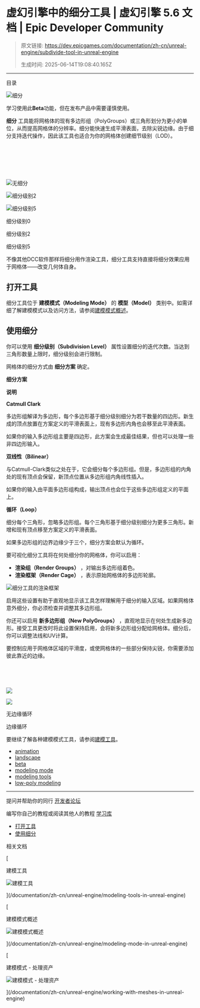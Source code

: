 # 虚幻引擎中的细分工具 | 虚幻引擎 5.6 文档 | Epic Developer Community

> 原文链接: https://dev.epicgames.com/documentation/zh-cn/unreal-engine/subdivide-tool-in-unreal-engine
> 
> 生成时间: 2025-06-14T19:08:40.165Z

---

目录

![细分](https://dev.epicgames.com/community/api/documentation/image/38201c61-a07a-4032-9107-15d761dd3066?resizing_type=fill&width=1920&height=335)

学习使用此**Beta**功能，但在发布产品中需要谨慎使用。

**细分** 工具能将网格体的现有多边形组（PolyGroups）或三角形划分为更小的单位，从而提高网格体的分辨率。细分能快速生成平滑表面，去除尖锐边缘。由于细分支持迭代操作，因此该工具也适合为你的网格体创建细节级别（LOD）。

 

 

 

![无细分](https://d1iv7db44yhgxn.cloudfront.net/documentation/images/f23846c5-bbdf-43b9-9f67-b00accb4e7cb/subdivsion-level-0.png)

![细分级别2](https://d1iv7db44yhgxn.cloudfront.net/documentation/images/65063a96-1800-4569-8160-c16cf24891bd/subdivsion-level-2.png)

![细分级别5](https://d1iv7db44yhgxn.cloudfront.net/documentation/images/a00a0664-46b7-49ed-a9e1-eec3428acdde/subdivsion-level-5.png)

细分级别0

细分级别2

细分级别5

不像其他DCC软件那样将细分用作渲染工具，细分工具支持直接将细分效果应用于网格体——改变几何体自身。

## 打开工具

细分工具位于 **建模模式（Modeling Mode）** 的 **模型（Model）** 类别中。如需详细了解建模模式以及访问方法，请参阅[建模模式概述](/documentation/zh-cn/unreal-engine/modeling-mode-in-unreal-engine)。

## 使用细分

你可以使用 **细分级别（Subdivision Level）** 属性设置细分的迭代次数。当达到三角形数量上限时，细分级别会进行限制。

网格体的细分方式由 **细分方案** 确定。

**细分方案**

**说明**

**Catmull Clark**

多边形组解译为多边形，每个多边形基于细分级别细分为若干数量的四边形。新生成的顶点放置在方案定义的平滑表面上，现有多边形内角也会移至此平滑表面。

如果你的输入多边形组主要是四边形，此方案会生成最佳结果，但也可以处理一些非四边形输入。

**双线性（Bilinear）**

与Catmull-Clark类似之处在于，它会细分每个多边形组。但是，多边形组的内角处的现有顶点会保留，新顶点位置从多边形组内角线性插入。

如果你的输入由平面多边形组构成，输出顶点也会位于这些多边形组定义的平面上。

**循环（Loop）**

细分每个三角形，忽略多边形组。每个三角形基于细分级别细分为更多三角形。新增和现有顶点移至方案定义的平滑表面。

如果多边形组的边界边缘少于三个，细分方案会默认为循环。

要可视化细分工具将在何处细分你的网格体，你可以启用：

-   **渲染组（Render Groups）** ，对输出多边形组着色。
-   **渲染框架（Render Cage）** ，表示原始网格体的多边形轮廓。

![细分工具的渲染框架](https://d1iv7db44yhgxn.cloudfront.net/documentation/images/9485198a-4139-4913-b90d-730b4dcd3a9a/subdiv-tool-render-cage.png)

启用这些设置有助于直观地显示该工具怎样理解用于细分的输入区域。如果网格体意外细分，你必须检查并调整其多边形组。

你还可以启用 **新多边形组（New PolyGroups）** ，直观地显示在何处生成新多边形。接受工具更改时将此设置保持启用，会将新多边形组分配给网格体。细分后，你可以调整法线和UV计算。

要控制应用于网格体区域的平滑度，或使网格体的一些部分保持尖锐，你需要添加彼此靠近的边缘。

 

 

![](https://d1iv7db44yhgxn.cloudfront.net/documentation/images/2e923747-0475-4fce-8075-edd2fcdf34c2/no-edge-loops.png)

![](https://d1iv7db44yhgxn.cloudfront.net/documentation/images/6173a97a-07a4-4fb0-9d2a-a7a665d47af0/edge-loops.png)

无边缘循环

边缘循环

要继续了解各种建模模式工具，请参阅[建模工具](/documentation/zh-cn/unreal-engine/modeling-tools-in-unreal-engine)。

-   [animation](https://dev.epicgames.com/community/search?query=animation)
-   [landscape](https://dev.epicgames.com/community/search?query=landscape)
-   [beta](https://dev.epicgames.com/community/search?query=beta)
-   [modeling mode](https://dev.epicgames.com/community/search?query=modeling%20mode)
-   [modeling tools](https://dev.epicgames.com/community/search?query=modeling%20tools)
-   [low-poly modeling](https://dev.epicgames.com/community/search?query=low-poly%20modeling)

* * *

提问并帮助你的同行 [开发者论坛](https://forums.unrealengine.com/categories?tag=unreal-engine)

编写你自己的教程或阅读其他人的教程 [学习库](https://dev.epicgames.com/community/unreal-engine/learning)

-   [打开工具](/documentation/zh-cn/unreal-engine/subdivide-tool-in-unreal-engine#%E6%89%93%E5%BC%80%E5%B7%A5%E5%85%B7)
-   [使用细分](/documentation/zh-cn/unreal-engine/subdivide-tool-in-unreal-engine#%E4%BD%BF%E7%94%A8%E7%BB%86%E5%88%86)

相关文档

[

建模工具

![建模工具](https://dev.epicgames.com/community/api/documentation/image/152a0302-28b3-46e6-91d6-98c2ff1dde1b?resizing_type=fit&width=160&height=92)

](/documentation/zh-cn/unreal-engine/modeling-tools-in-unreal-engine)

[

建模模式概述

![建模模式概述](https://dev.epicgames.com/community/api/documentation/image/5f9ab70c-68fd-4dd1-9e68-9294f46ed6e0?resizing_type=fit&width=160&height=92)

](/documentation/zh-cn/unreal-engine/modeling-mode-in-unreal-engine)

[

建模模式 - 处理资产

![建模模式 - 处理资产](https://dev.epicgames.com/community/api/documentation/image/a47163cd-8973-4f6f-b9d8-6f3f03f03df0?resizing_type=fit&width=160&height=92)

](/documentation/zh-cn/unreal-engine/working-with-meshes-in-unreal-engine)